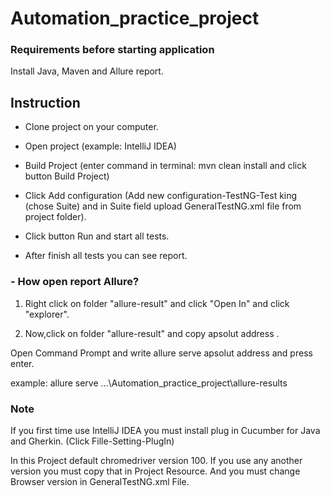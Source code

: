 # Automation_practice_project

### Requirements before starting application

Install Java, Maven and Allure report.


## Instruction


- Clone project on your computer.

- Open project  (example: IntelliJ IDEA)

- Build Project (enter command in terminal: mvn clean install  and click button Build Project) 

- Click Add configuration (Add new configuration-TestNG-Test king (chose Suite) and in Suite field upload GeneralTestNG.xml file from project folder).

- Click button Run and start all tests.

- After finish all tests you can see report. 

### - How open report Allure?


1. Right click on folder "allure-result" and click "Open In" and click "explorer". 
 
2. Now,click on folder "allure-result" and copy apsolut address .

Open Command Prompt and write allure serve apsolut address and press enter.

example: allure serve ...\Automation_practice_project\allure-results

### Note

If you first time use IntelliJ IDEA you must install plug in Cucumber for Java and Gherkin. (Click Fille-Setting-PlugIn)

In this Project default chromedriver version 100. If you use any another version you must copy that in Project Resource. And you must change Browser version in GeneralTestNG.xml File.
